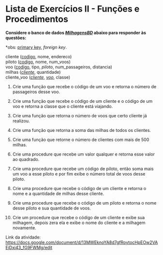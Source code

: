 # Lista de Exercícios II - Funções e Procedimentos

**Considere o banco de dados <ins>_MilhagensBD_</ins> abaixo para responder às questões:**

\*obs: <ins>primary key</ins>, *foreign key*.

cliente (<ins>codigo</ins>, nome, endereco)  
piloto (<ins>codigo</ins>, nome, num_voos)  
voo (<ins>codigo</ins>, tipo, *piloto*, num_passageiros, distancia)  
milhas (<ins>*cliente*</ins>, quantidade)  
cliente_voo (<ins>*cliente*</ins>, <ins>*voo*</ins>, classe)  

1. Crie uma função que recebe o código de um voo e retorna o número de passageiros desse voo.

2. Crie uma função que recebe o código de um cliente e o código de um voo e retorna a classe que o cliente está viajando.

3. Crie uma função que  retorna o número de voos que certo cliente já realizou.

4. Crie uma função que retorna a soma das milhas de todos os clientes.

5. Crie uma função que retorne o número de clientes com mais de 500 milhas.

6. Crie uma procedure que recebe um valor qualquer e retorna esse valor ao quadrado.

7. Crie uma procedure que recebe um código de piloto, então soma mais um voo a esse piloto e por fim exibe o número total de voos desse piloto.

8. Crie uma procedure que recebe o código de um cliente e retorna o nome e a quantidade de milhas desse cliente.

9. Crie uma procedure que recebe o código de um piloto e retorna o nome desse piloto e sua quantidade de voos.

10. Crie um procedure que recebe o código de um cliente e exibe sua milhagem, depois zera ela e exibe o nome do cliente e a milhagem novamente.

Link da atividade:  
https://docs.google.com/document/d/13MWEknoYA8d7gfRoytocHpEOw2VAEjDxi43_fG9FWMg/edit
